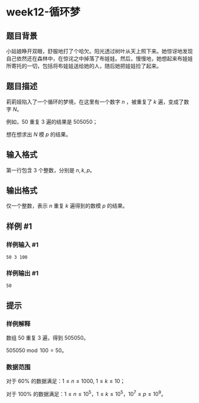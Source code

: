 # week12-循环梦

## 题目背景

小姑娘睁开双眼，舒服地打了个哈欠。阳光透过树叶从天上照下来。她惊讶地发现自己依然还在森林中，在惊诧之中掉落了布娃娃。然后，慢慢地，她想起来布娃娃所寄托的一切，包括将布娃娃送给她的人，随后她把娃娃捡了起来。

## 题目描述

莉莉娅陷入了一个循环的梦境，在这里有一个数字 $n$ ，被重复了 $k$ 遍，变成了数字 $N$。

例如，$50$ 重复 $3$ 遍的结果是 $505050$；

想在想求出 $N$ 模 $p$ 的结果。

## 输入格式

第一行包含 $3$ 个整数，分别是 $n,k,p$。

## 输出格式

仅一个整数，表示 $n$ 重复 $k$ 遍得到的数模 $p$ 的结果。

## 样例 #1

### 样例输入 #1

```
50 3 100
```

### 样例输出 #1

```
50
```

## 提示

### 样例解释

数组 $50$ 重复 $3$ 遍，得到 $505050$。

$505050 \bmod 100=50$。

### 数据范围

对于 $60\%$ 的数据满足：$1 \le n \le 1000$, $1 \le k \le 10$；

对于 $100\%$ 的数据满足：$1 \le n \le 10^5$，$1 \le k \le 10^5$，$10^7 \le p \le 10^9$。